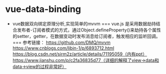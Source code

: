 # vue-data-binding
- vue数据双向绑定原理分析,实现简单的mvvm
===
vue.js 是采用数据劫持结合发布者-订阅者模式的方式，通过Object.defineProperty()来劫持各个属性的setter，getter，在数据变动时发布消息给订阅者，触发相应的监听回调。
===
参考链接：
https://github.com/DMQ/mvvm
https://www.cnblogs.com/libin-1/p/6893712.html
https://blog.csdn.net/sirm2z/article/details/71195059（内有ppt）
https://www.jianshu.com/p/c2fa36835d77（详细的解释了view->data和data->view的过程非常好）